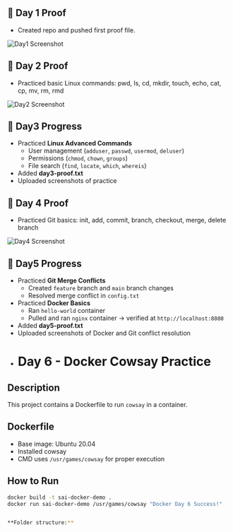 ## 📅 Day 1 Proof
- Created repo and pushed first proof file.  

![Day1 Screenshot](day1/day1-screenshot.png)
## 📅 Day 2 Proof
- Practiced basic Linux commands: pwd, ls, cd, mkdir, touch, echo, cat, cp, mv, rm, rmd  

![Day2 Screenshot](day2/day2-screenshot.png)
## 📅 Day3 Progress

- Practiced **Linux Advanced Commands**
  - User management (`adduser`, `passwd`, `usermod`, `deluser`)
  - Permissions (`chmod`, `chown`, `groups`)
  - File search (`find`, `locate`, `which`, `whereis`)
- Added **day3-proof.txt**  
- Uploaded screenshots of practice 
## 📅 Day 4 Proof
- Practiced Git basics: init, add, commit, branch, checkout, merge, delete branch  

![Day4 Screenshot](day4/day4-screenshot.png)
## 📅 Day5 Progress

- Practiced **Git Merge Conflicts**
  - Created `feature` branch and `main` branch changes
  - Resolved merge conflict in `config.txt`
- Practiced **Docker Basics**
  - Ran `hello-world` container
  - Pulled and ran `nginx` container → verified at `http://localhost:8080`
- Added **day5-proof.txt**  
- Uploaded screenshots of Docker and Git conflict resolution
- # Day 6 - Docker Cowsay Practice
## Description
This project contains a Dockerfile to run `cowsay` in a container.

## Dockerfile
- Base image: Ubuntu 20.04
- Installed cowsay
- CMD uses `/usr/games/cowsay` for proper execution

## How to Run
```bash
docker build -t sai-docker-demo .
docker run sai-docker-demo /usr/games/cowsay "Docker Day 6 Success!"


**Folder structure:**

